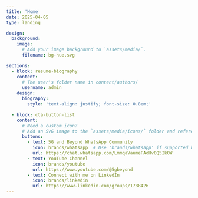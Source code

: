 ```yaml
---
title: 'Home'
date: 2025-04-05
type: landing

design:
  background:
    image:
      # Add your image background to `assets/media/`.
      filename: bg-hue.svg

sections:
  - block: resume-biography
    content:
      # The user's folder name in content/authors/
      username: admin
    design:
      biography:
        style: 'text-align: justify; font-size: 0.8em;'

  - block: cta-button-list
    content:
      # Need a custom icon?
      # Add an SVG image to the `assets/media/icons/` folder and reference it in the `icon` field below
      buttons:
        - text: 5G and Beyond WhatsApp Community
          icon: brands/whatsapp  # Use 'brands/whatsapp' if supported by your theme (e.g., Font Awesome 5+)
          url: https://chat.whatsapp.com/LmmqaVaumeFAoHv0Q5Ik0W
        - text: YouTube Channel
          icon: brands/youtube
          url: https://www.youtube.com/@5gbeyond
        - text: Connect with me on LinkedIn
          icon: brands/linkedin
          url: https://www.linkedin.com/groups/1788426
---
```


